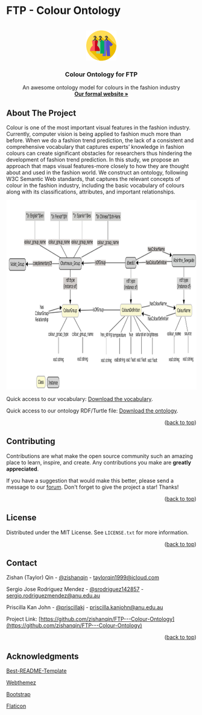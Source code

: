 # FTP - Colour Ontology
<div id="top"></div>



<!-- PROJECT LOGO -->
<br />
<div align="center">
  <a href="https://github.com/zishanqin/FTP---Colour-Ontology">
    <img src="images/logo.png" alt="Logo" width="80" height="80">
  </a>

  <h3 align="center">Colour Ontology for FTP</h3>

  <p align="center">
    An awesome ontology model for colours in the fashion industry
    <br />
    <a href="https://Fashion-Trend-Prediction.github.io"><strong>Our formal website »</strong></a>
  </p>
</div>





<!-- ABOUT THE PROJECT -->
## About The Project
Colour is one of the most important visual features in the fashion industry. Currently, computer vision is being applied to fashion much more than before. When we do a fashion trend prediction, the lack of a consistent and comprehensive vocabulary that captures experts’ knowledge in fashion colours can create significant obstacles for researchers thus hindering the development of fashion trend prediction. In this study, we propose an approach that maps visual features-more closely to how they are thought about and used in the fashion world. We construct an ontology, following W3C Semantic Web standards, that captures the relevant concepts of colour in the fashion industry, including the basic vocabulary of colours along with its classifications, attributes, and important relationships. 
<div align="center">
  <a href="https://github.com/zishanqin/FTP---Colour-Ontology">
    <img src="images/CMap.png" alt="CMap" width="1500" height="500">
  </a>
</div>

Quick access to our vocabulary: <a href="files/vocabulary_0630_updated.xlsx" download>Download the vocabulary</a>. 

Quick access to our ontology RDF/Turtle file: <a href="files/ontology.ttl" download>Download the ontology</a>. 

<p align="right">(<a href="#top">back to top</a>)</p>


<!-- CONTRIBUTING -->
## Contributing

Contributions are what make the open source community such an amazing place to learn, inspire, and create. Any contributions you make are **greatly appreciated**.

If you have a suggestion that would make this better, please send a message to our [forum](https://groups.google.com/g/colour-ontology-for-ftp?pli=1). Don't forget to give the project a star! Thanks!

<p align="right">(<a href="#top">back to top</a>)</p>



<!-- LICENSE -->
## License

Distributed under the MIT License. See `LICENSE.txt` for more information.

<p align="right">(<a href="#top">back to top</a>)</p>



<!-- CONTACT -->
## Contact

Zishan (Taylor) Qin - [@zishanqin](https://github.com/zishanqin) - taylorqin1999@icloud.com

Sergio Jose Rodriguez Mendez - [@srodriguez142857](https://w3id.org/people/sergio) - sergio.rodriguezmendez@anu.edu.au

Priscilla Kan John - [@priscillakj](https://comp.anu.edu.au/people/priscilla-kan-john) - priscilla.kanjohn@anu.edu.au

Project Link: [https://github.com/zishanqin/FTP---Colour-Ontology](https://github.com/zishanqin/FTP---Colour-Ontology)

<p align="right">(<a href="#top">back to top</a>)</p>



<!-- ACKNOWLEDGMENTS -->
## Acknowledgments

[Best-README-Template](https://github.com/othneildrew/Best-README-Template)

[Webthemez](http://webthemez.com)

[Bootstrap](http://getbootstrap.com)

[Flaticon](https://www.flaticon.com/search?word=fashion)
